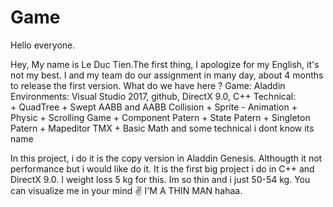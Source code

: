 # Game
   Hello everyone.

   Hey, My name is Le Duc Tien.The first thing,  I apologize for my English, it's not my best. I and my team do our assignment in many day, about 4 months to release the first version. 
             What do we have here ?
Game:              Aladdin
Environments: Visual Studio 2017, github, DirectX 9.0, C++
Technical:  
                     + QuadTree
                     + Swept AABB and AABB Collision
                     + Sprite - Animation
                     + Physic
                     + Scrolling Game
                     + Component Patern 
                     + State     Patern 
                     + Singleton Patern 
                     + Mapeditor TMX
                     + Basic Math
                        and some technical i dont know its name 

 In this project, i do it is the copy version in Aladdin Genesis. Althougth it not performance but i would like do it. It is the first big project i do in C++ and DirectX 9.0. I weight loss 5 kg for this. Im so thin and i just 50-54 kg. You can visualize me in your mind ✌️  I'M A THIN MAN hahaa.
